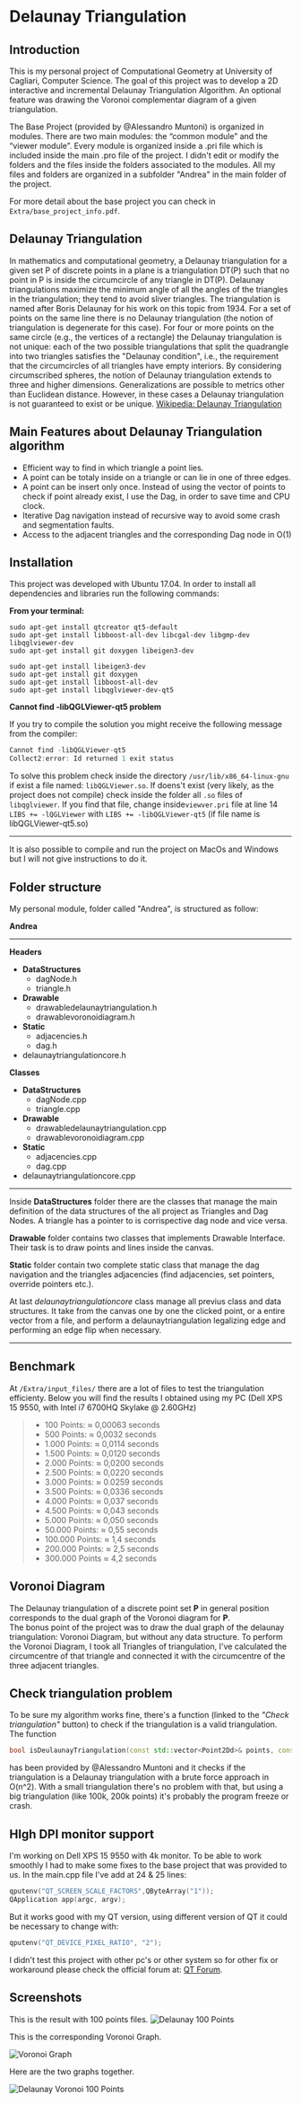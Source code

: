 Delaunay Triangulation
===================

Introduction
-------------
This is my personal project of Computational Geometry at University of Cagliari, Computer Science.
The goal of this project was to develop a 2D interactive and incremental Delaunay Triangulation Algorithm.
An optional feature was drawing the Voronoi complementar diagram of a given triangulation.

The Base Project (provided by @Alessandro Muntoni) is organized in modules. There are two main modules: the “common module” and the “viewer module”. Every module is organized inside a .pri file which is included inside the main .pro file of the project. I didn't edit or modify the folders and the files inside the folders associated to the modules. All my files and folders are organized in a subfolder "Andrea" in the main folder of the project.

For more detail about the base project you can check in `Extra/base_project_info.pdf`.

Delaunay Triangulation
-------------
In mathematics and computational geometry, a Delaunay triangulation for a given set P of discrete points in a plane is a triangulation DT(P) such that no point in P is inside the circumcircle of any triangle in DT(P). Delaunay triangulations maximize the minimum angle of all the angles of the triangles in the triangulation; they tend to avoid sliver triangles. The triangulation is named after Boris Delaunay for his work on this topic from 1934.
For a set of points on the same line there is no Delaunay triangulation (the notion of triangulation is degenerate for this case). For four or more points on the same circle (e.g., the vertices of a rectangle) the Delaunay triangulation is not unique: each of the two possible triangulations that split the quadrangle into two triangles satisfies the "Delaunay condition", i.e., the requirement that the circumcircles of all triangles have empty interiors.
By considering circumscribed spheres, the notion of Delaunay triangulation extends to three and higher dimensions. Generalizations are possible to metrics other than Euclidean distance. However, in these cases a Delaunay triangulation is not guaranteed to exist or be unique.
[Wikipedia: Delaunay Triangulation](https://en.wikipedia.org/wiki/Delaunay_triangulation)

Main Features about Delaunay Triangulation algorithm
-------
- Efficient way to find in which triangle a point lies.
- A point can be totaly inside on a triangle or can lie in one of three edges. 
- A point can be insert only once. Instead of using the vector of points to check if point already exist, I use the Dag, in order to save time and CPU clock.
- Iterative Dag navigation instead of recursive way to avoid some crash and segmentation faults.
- Access to the adjacent triangles and the corresponding Dag node in O(1)

Installation
-------------

This project was developed with Ubuntu 17.04.  In order to install all dependencies and libraries run the following commands:

**From your terminal:**

```
sudo apt-get install qtcreator qt5-default 
sudo apt-get install libboost-all-dev libcgal-dev libgmp-dev libqglviewer-dev 
sudo apt-get install git doxygen libeigen3-dev 
    
sudo apt-get install libeigen3-dev
sudo apt-get install git doxygen
sudo apt-get install libboost-all-dev
sudo apt-get install libqglviewer-dev-qt5
```

**Cannot find -libQGLViewer-qt5 problem**

If you try to compile the solution you might receive the following message from the compiler:

```c++
Cannot find -libQGLViewer-qt5
Collect2:error: Id returned 1 exit status
```

To solve this problem check inside the directory `/usr/lib/x86_64-linux-gnu` if exist a file named: `libQGLViewer.so`. If doens't exist (very likely, as the project does not compile) check inside the folder all `.so` files of `libqglviewer`. If you find that file, change inside`viewver.pri` file at line 14 `LIBS += -lQGLViewer` with `LIBS += -libQGLViewer-qt5` (if file name is libQGLViewer-qt5.so)

------

It is also possible to compile and run the project on MacOs and Windows but I will not give instructions to do it.

Folder structure
-------------

My personal module, folder called "Andrea",  is structured as follow: 

**Andrea**
___
 **Headers**
  - **DataStructures**
    - dagNode.h
    - triangle.h
  - **Drawable**
      - drawabledelaunaytriangulation.h
      - drawablevoronoidiagram.h
  - **Static**
       - adjacencies.h
       - dag.h
- delaunaytriangulationcore.h

**Classes**
  - **DataStructures**
    - dagNode.cpp
    - triangle.cpp
  - **Drawable**
      - drawabledelaunaytriangulation.cpp
      - drawablevoronoidiagram.cpp
  - **Static**
       - adjacencies.cpp
       - dag.cpp
- delaunaytriangulationcore.cpp

___
Inside **DataStructures** folder there are the classes that manage the main definition of the data structures of the all project as Triangles and Dag Nodes. A triangle has a pointer to is corrispective dag node and vice versa.

**Drawable** folder contains two classes that implements Drawable Interface. Their task is to draw points and lines inside the canvas.

**Static** folder contain two complete static class that manage the dag navigation and the triangles adjacencies (find adjacencies, set pointers, override pointers etc.).

At last *delaunaytriangulationcore* class manage all previus class and data structures. It take from the canvas one by one the clicked point, or a entire vector from a file, and perform a delaunaytriangulation legalizing edge and performing an edge flip when necessary.

___

Benchmark
-------------
At `/Extra/input_files/` there are a lot of files to test the triangulation efficienty.
Below you will find the results I obtained using my PC (Dell XPS 15 9550, with Intel i7 6700HQ Skylake @ 2.60GHz) 

> - 100 Points:  ≈ 0,00063 seconds
> - 500 Points: ≈ 0,0032 seconds
> - 1.000 Points: ≈ 0,0114 seconds
> - 1.500 Points: ≈ 0,0120 seconds
> - 2.000 Points: ≈ 0,0200 seconds
> - 2.500 Points: ≈ 0,0220 seconds
> - 3.000 Points: ≈ 0.0259 seconds
> - 3.500 Points: ≈ 0,0336 seconds
> - 4.000 Points: ≈ 0,037 seconds
> - 4.500 Points: ≈ 0,043 seconds
> - 5.000 Points: ≈ 0,050 seconds
> - 50.000 Points: ≈ 0,55 seconds
> - 100.000 Points: ≈ 1,4 seconds
> - 200.000 Points: ≈ 2,5 seconds
> - 300.000 Points ≈ 4,2 seconds

Voronoi Diagram
-------------
The Delaunay triangulation of a discrete point set **P** in general position corresponds to the dual graph of the Voronoi diagram for **P**.  
The bonus point of the project was to draw the dual graph of the delaunay triangulation: Voronoi Diagram, but without any data structure. 
To perform the Voronoi Diagram, I took all Triangles of triangulation, I've calculated the circumcentre of that triangle and connected it with the circumcentre of the three adjacent triangles.

Check triangulation problem
-------------
To be sure my algorithm works fine, there's a function (linked to the *"Check triangulation"* button) to check if the triangulation is a valid triangulation.
The function 

```c++
bool isDeulaunayTriangulation(const std::vector<Point2Dd>& points, const Array2D<unsigned int>& triangles)
```


has been provided by @Alessandro Muntoni and it checks if the triangulation is a Delaunay triangulation with a brute force approach in O(n^2).  With a small triangulation there's no problem with that, but using a big triangulation (like 100k, 200k points) it's probably the program freeze or crash. 

HIgh DPI monitor support
-------------
I'm working on Dell XPS 15 9550 with 4k monitor. To be able to work smoothly I had to make some fixes to the base project that was provided to us.
In the main.cpp file I've add at 24 & 25 lines:

```c++
qputenv("QT_SCREEN_SCALE_FACTORS",QByteArray("1"));
QApplication app(argc, argv);
```

But it works good with my QT version, using different version of QT it could be necessary to change with: 

```c++
qputenv("QT_DEVICE_PIXEL_RATIO", "2");
```

I didn't test this project with other pc's or other system so for other fix or workaround please check the official forum at: [QT Forum](https://forum.qt.io/).

Screenshots
-------------
This is the result with 100 points files.
![Delaunay 100 Points](https://i.imgur.com/mUWwlLs.png)

This is the corresponding Voronoi Graph.

![Voronoi Graph](http://i.imgur.com/Cr6TyvH.png%20%22Voronoi%20100%20Points)

Here are the two graphs together.

![Delaunay Voronoi 100 Points](http://i.imgur.com/Nbpxpox.png)


